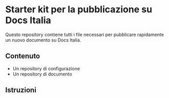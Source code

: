 # Starter kit per la pubblicazione su Docs Italia


Questo repository contiene tutti i file necessari per pubblicare rapidamente un nuovo documento su Docs Italia. 

## Contenuto

- Un repository di configurazione
- Un repository di documento

## Istruzioni
